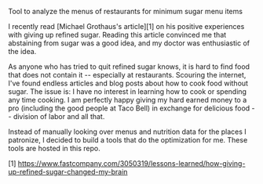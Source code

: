 Tool to analyze the menus of restaurants for minimum sugar menu items

I recently read [Michael Grothaus's article][1] on his positive experiences with giving up refined sugar.
Reading this article convinced me that abstaining from sugar was a good idea, and my doctor was enthusiastic of the idea.

As anyone who has tried to quit refined sugar knows, it is hard to find food that does not contain it -- especially at restaurants.
Scouring the internet, I've found endless articles and blog posts about how to cook food without sugar.
The issue is: I have no interest in learning how to cook or spending any time cooking.
I am perfectly happy giving my hard earned money to a pro (including the good people at Taco Bell) in exchange for delicious food -- division of labor and all that.

Instead of manually looking over menus and nutrition data for the places I patronize, I decided to build a tools that do the optimization for me.
These tools are hosted in this repo.



[1] https://www.fastcompany.com/3050319/lessons-learned/how-giving-up-refined-sugar-changed-my-brain
